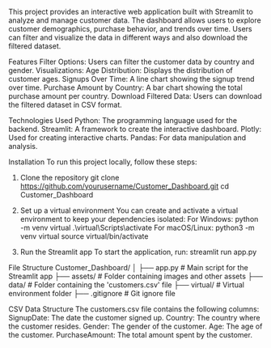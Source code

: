 This project provides an interactive web application built with Streamlit to analyze and manage customer data. The dashboard allows users to explore customer demographics, purchase behavior, and trends over time. Users can filter and visualize the data in different ways and also download the filtered dataset.

Features
Filter Options: Users can filter the customer data by country and gender.
Visualizations:
Age Distribution: Displays the distribution of customer ages.
Signups Over Time: A line chart showing the signup trend over time.
Purchase Amount by Country: A bar chart showing the total purchase amount per country.
Download Filtered Data: Users can download the filtered dataset in CSV format.

Technologies Used
Python: The programming language used for the backend.
Streamlit: A framework to create the interactive dashboard.
Plotly: Used for creating interactive charts.
Pandas: For data manipulation and analysis.

Installation
To run this project locally, follow these steps:

1. Clone the repository
git clone https://github.com/yourusername/Customer_Dashboard.git
cd Customer_Dashboard

2. Set up a virtual environment
You can create and activate a virtual environment to keep your dependencies isolated:
For Windows:
python -m venv virtual
.\virtual\Scripts\activate
For macOS/Linux:
python3 -m venv virtual
source virtual/bin/activate

3. Run the Streamlit app
To start the application, run:
streamlit run app.py

File Structure
Customer_Dashboard/
│
├── app.py               # Main script for the Streamlit app
├── assets/              # Folder containing images and other assets
├── data/                # Folder containing the 'customers.csv' file
├── virtual/             # Virtual environment folder
├── .gitignore           # Git ignore file

CSV Data Structure
The customers.csv file contains the following columns:
SignupDate: The date the customer signed up.
Country: The country where the customer resides.
Gender: The gender of the customer.
Age: The age of the customer.
PurchaseAmount: The total amount spent by the customer.




